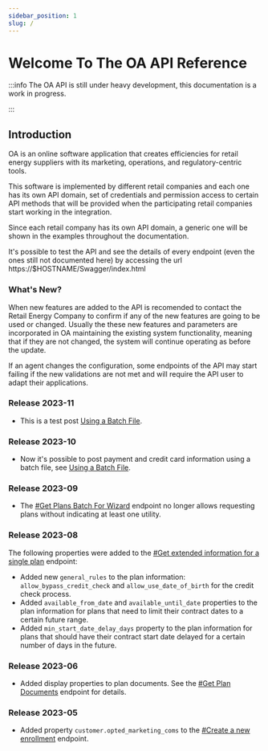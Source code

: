 ```yaml
---
sidebar_position: 1
slug: /
---
```


# Welcome To The OA API Reference

:::info
The OA API is still under heavy development, this documentation is a work in progress. 

:::

## Introduction

OA is an online software application that creates efficiencies for retail energy suppliers with its marketing, operations, and regulatory-centric tools.

This software is implemented by different retail companies and each one has its own API domain, set of credentials and permission access to certain API methods that will be provided when the participating retail companies start working in the integration.

Since each retail company has its own API domain, a generic one will be shown in the examples throughout the documentation.

It's possible to test the API and see the details of every endpoint (even the ones still not documented here) by accessing the url https://$HOSTNAME/Swagger/index.html

### What's New?

When new features are added to the API is recomended to contact the Retail Energy Company to confirm if any of the new features are going to be used or changed. Usually the these new features and parameters are incorporated in OA maintaining the existing system functionality, meaning that if they are not changed, the system will continue operating as before the update. 

If an agent changes the configuration, some endpoints of the API may start failing if the new validations are not met and will require the API user to adapt their applications.

### Release 2023-11
- This is a test post [Using a Batch File](http://localhost:3000/).

### Release 2023-10
- Now it's possible to post payment and credit card information using a batch file, see [Using a Batch File](http://localhost:3000/).

### Release 2023-09
- The [#Get Plans Batch For Wizard](http://localhost:3000/) endpoint no longer allows requesting plans without indicating at least one utility.

### Release 2023-08
The following properties were added to the [#Get extended information for a single plan](http://localhost:3000/) endpoint:
- Added new `general_rules` to the plan information: `allow_bypass_credit_check` and `allow_use_date_of_birth` for the credit check process.
- Added `available_from_date` and `available_until_date` properties to the plan information for plans that need to limit their contract dates to a certain future range.
- Added `min_start_date_delay_days` property to the plan information for plans that should have their contract start date delayed for a certain number of days in the future.

### Release 2023-06
- Added display properties to plan documents. See the [#Get Plan Documents](/api#tag/Plans/paths/~1api~1v1~1plans~1docs~1%7BplanId%7D/get) endpoint for details.

### Release 2023-05
- Added property `customer.opted_marketing_coms` to the [#Create a new enrollment](/api#tag/Enrollments/paths/~1api~1v1~1enrollments~1create/post) endpoint.

